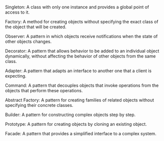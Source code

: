Singleton: A class with only one instance and provides a global point of access to it.

Factory: A method for creating objects without specifying the exact class of the object that will be created.

Observer: A pattern in which objects receive notifications when the state of other objects changes.

Decorator: A pattern that allows behavior to be added to an individual object dynamically, without affecting the behavior of other objects from the same class.

Adapter: A pattern that adapts an interface to another one that a client is expecting.

Command: A pattern that decouples objects that invoke operations from the objects that perform these operations.

Abstract Factory: A pattern for creating families of related objects without specifying their concrete classes.

Builder: A pattern for constructing complex objects step by step.

Prototype: A pattern for creating objects by cloning an existing object.

Facade: A pattern that provides a simplified interface to a complex system.
